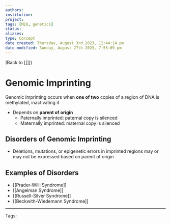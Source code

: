 ```yaml
---
authors: 
institution: 
project: 
tags: [MED, genetics]
status: 
aliases: 
type: Concept
date created: Thursday, August 3rd 2023, 12:44:14 pm
date modified: Sunday, August 27th 2023, 7:55:09 pm
---
```


(Back to [[]])

# Genomic Imprinting

Genomic imprinting occurs when **one of two** copies of a region of DNA is methylated, inactivating it
- Depends on **parent of origin**
	- Paternally imprinted: paternal copy is silenced
	- Maternally imprinted: maternal copy is silenced

## Disorders of Genomic Imprinting
- Deletions, mutations, or epigenetic errors in imprinted regions may or may not be expressed based on parent of origin

## Examples of Disorders
- [[Prader-Willi Syndrome]]
- [[Angelman Syndrome]]
- [[Russell-Silver Syndrome]]
- [[Beckwith-Wiedemann Syndrome]]

---
Tags: